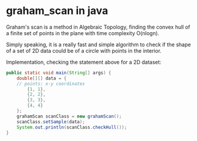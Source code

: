 # graham_scan in java

Graham's scan is a method in Algebraic Topology, finding the convex hull of a finite set of points in the plane with time complexity O(nlogn).

Simply speaking, it is a really fast and simple algorithm to check if the shape of a set of 2D data could be of a circle with points in the interior.

Implementation, checking the statement above for a 2D dataset:

```java
public static void main(String[] args) {
	double[][] data = { 
	// points: x-y coordinates
		{1, 1},
		{2, 2},
		{3, 3},
		{4, 4}
	};
	grahamScan scanClass = new grahamScan();
	scanClass.setSample(data);
	System.out.println(scanClass.checkHull());
}
```
